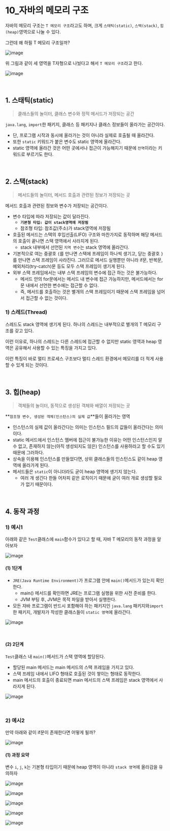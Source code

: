 # 10_자바의 메모리 구조

자바의 메모리 구조는 `T 메모리 구조`라고도 하며, 크게 `스태틱(static)`, `스택(stack)`, `힙(heap)`영역으로 나눌 수 있다.

그런데 왜 하필 T 메모리 구조일까?

![image](https://github.com/siwon-park/Problem_Solving/assets/93081720/23657b43-d77f-471f-aef7-5d34862a044b)

위 그림과 같이 세 영역을 T자형으로 나눴다고 해서 `T 메모리 구조`라고 한다.

![image](https://github.com/siwon-park/Problem_Solving/assets/93081720/f7d6d2c4-99dd-4234-92b1-b9511092b0c2)

<br>

## 1. 스태틱(static)

> 클래스들의 놀이터, 클래스 변수와 정적 메서드가 저장되는 공간

`java.lang`, `import`한 패키지, 클래스 등 패키지나 클래스 정보들이 올라가는 공간이다.

- 단, 프로그램 시작과 동시에 올라가는 것이 아니라 실제로 호출될 때 올라간다.
- 또한 `static` 키워드가 붙은 변수도 static 영역에 올라간다.
- static 영역에 올라간 것은 어떤 곳에서나 접근이 가능해지기 때문에 `전역`이라는 키워드로 부르기도 한다.

<br>

## 2. 스택(stack)

> 메서드들의 놀이터, 메서드 호출과 관련된 정보가 저장되는 곳

메서드 호출과 관련된 정보와 변수가 저장되는 공간이다.

- 변수 타입에 따라 저장되는 값이 달라진다.
  - **`기본형 타입: 값이 stack영역에 저장됨`**
  - 참조형 타입: 참조값(주소)가 stack영역에 저장됨
- 호출된 메서드는 스택의 후입선출(LIFO) 구조와 마찬가지로 동작하며 해당 메서드의 호출이 끝나면 스택 영역에서 사라지게 된다.
  - stack 내부에서 선언된 `지역 변수`는 stack 영역에 올라간다.
- 기본적으로 여는 중괄호 `{`를 만나면 스택에 프레임이 하나씩 생기고, 닫는 중괄호 `}`를 만나면 스택 프레임이 사라진다. 그러므로 메서드 실행뿐만 아니라 if문, 반복문, 예외처리(try-catch)문 등도 모두 스택 프레임이 생기게 된다.
- 외부 스택 프레임에서는 내부 스택 프레임의 변수에 접근 하는 것은 불가능하다.
  - 메서드 안의 for문에서는 메서드 내 변수에 접근 가능하지만, 메서드에서는 for문 내에서 선언한 변수에는 접근할 수 없다.
  - 즉, 메서드를 호출하는 것은 별개의 스택 프레임이기 때문에 스택 프레임을 넘어서 접근할 수 없는 것이다.

### 1) 스레드(Thread)

스레드도 stack 영역에 생기게 된다. 하나의 스레드는 내부적으로 별개의 T 메모리 구조를 갖고 있다.

이런 이유로, 하나의 스레드는 다른 스레드에 접근할 수 없지만 static 영역과 heap 영역은 공유해서 사용할 수 있는 특징을 가지고 있다.

이런 특징이 바로 멀티 프로세스 구조보다 멀티 스레드 환경에서 메모리를 더 적게 사용할 수 있게 되는 것이다.

<br>

## 3. 힙(heap)

> 객체들의 놀이터, 동적으로 생성된 객체와 배열이 저장되는 곳

**`참조형 변수, 생성된 객체(인스턴스)의 실제 값`**들이 올라가는 영역

- 인스턴스의 실제 값이 올라간다는 의미는 인스턴스 필드의 값들이 올라간다는 의미이다.
- static 메서드에서 인스턴스 멤버에 접근이 불가능한 이유는 어떤 인스턴스인지 알 수 없고, 존재하지 않는(아직 생성되지도 않은) 인스턴스를 사용하라고 할 수도 있기 때문에 그러하다.
- 상속을 이용해 인스턴스를 만들었다면, 상위 클래스들의 인스턴스도 같이 heap 영역에 올라가게 된다.
- 메서드들은 `static`이 아니더라도 굳이 heap 영역에 생기지 않는다.
  - 여러 개 생긴다 한들 어차피 같은 로직이기 때문에 굳이 여러 개로 생성할 필요가 없기 때문이다.

<br>

## 4. 동작 과정

### 1) 예시1

아래와 같은 `Test`클래스에 `main`함수가 있다고 할 때, 자바 T 메모리의 동작 과정을 알아보자

![image](https://github.com/siwon-park/Problem_Solving/assets/93081720/de24d98a-7bb6-4b4c-ab76-b2811b0e7cd6)

#### (1) 1단계

- `JRE(Java Runtime Environment)`가 프로그램 안에 `main()`메서드가 있는지 확인한다.
  - main() 메서드를 확인하면 JRE는 프로그램 실행을 위한 사전 준비를 한다.
  - JVM 부팅 후, JVM은 목적 파일을 받아서 실행한다.
- 모든 자바 프로그램이 반드시 포함해야 하는 패키지인 `java.lang` 패키지와`import`한 패키지, 개발자가 작성한 클래스들이 `static 영역`에 올라간다.

![image](https://github.com/siwon-park/Problem_Solving/assets/93081720/25161ebb-51bb-4889-b52b-aaa534e35893)

<br>

#### (2) 2단계

`Test`클래스 내 `main()`메서드가 스택 영역에 할당된다.

- 할당된 main 메서드는 main 메서드의 스택 프레임을 가지고 있다.
- 스택 프레임 내에서 LIFO 형태로 호출된 것이 쌓이는 형태로 동작한다.
- main 메서드의 호출이 종료되면 main 메서드의 스택 프레임은 stack 영역에서 사라지게 된다.

![image](https://github.com/siwon-park/Problem_Solving/assets/93081720/a9d44c2f-5f62-4795-9ba2-1500f35b7de0)

<br>

### 2) 예시2

만약 아래와 같이 if문이 존재한다면 어떻게 될까?

![image](https://github.com/siwon-park/Problem_Solving/assets/93081720/40e572dc-e8fa-42ad-8ee0-abb911b8bead)

#### (1) 과정 요약

변수 `i`, `j`, `k`는 기본형 타입이기 때문에 heap 영역이 아니라 `stack 영역`에 올라감을 유의하자

![image](https://github.com/siwon-park/Problem_Solving/assets/93081720/25161ebb-51bb-4889-b52b-aaa534e35893)

![image](https://github.com/siwon-park/Problem_Solving/assets/93081720/32313ed9-ff75-4670-8615-0ffb66eee722)

![image](https://github.com/siwon-park/Problem_Solving/assets/93081720/5786fb38-821c-44e4-ba2c-756ce1db6dae)

![image](https://github.com/siwon-park/Problem_Solving/assets/93081720/bc7e401c-bf6f-4503-bf15-8216ff834299)

![image](https://github.com/siwon-park/Problem_Solving/assets/93081720/467941b8-c032-4810-838c-146b0489aafe)